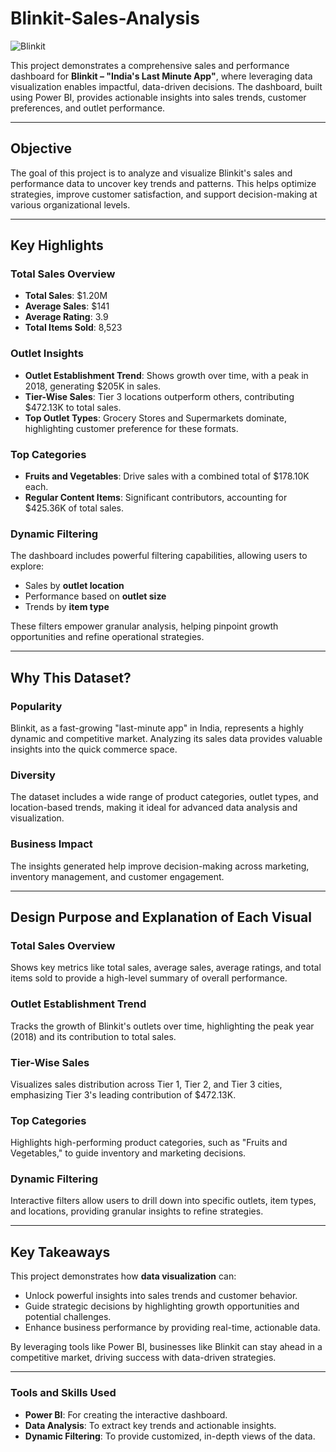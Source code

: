 # Blinkit-Sales-Analysis

![Blinkit](https://github.com/user-attachments/assets/149e9ce9-dccd-4557-bced-742de2305a8c)

This project demonstrates a comprehensive sales and performance dashboard for **Blinkit – "India's Last Minute App"**, where leveraging data visualization enables impactful, data-driven decisions. The dashboard, built using Power BI, provides actionable insights into sales trends, customer preferences, and outlet performance.

---

## Objective
The goal of this project is to analyze and visualize Blinkit's sales and performance data to uncover key trends and patterns. This helps optimize strategies, improve customer satisfaction, and support decision-making at various organizational levels.

---

## Key Highlights

### Total Sales Overview
- **Total Sales**: $1.20M  
- **Average Sales**: $141  
- **Average Rating**: 3.9  
- **Total Items Sold**: 8,523  

### Outlet Insights
- **Outlet Establishment Trend**: Shows growth over time, with a peak in 2018, generating $205K in sales.
- **Tier-Wise Sales**: Tier 3 locations outperform others, contributing $472.13K to total sales.
- **Top Outlet Types**: Grocery Stores and Supermarkets dominate, highlighting customer preference for these formats.

### Top Categories
- **Fruits and Vegetables**: Drive sales with a combined total of $178.10K each.
- **Regular Content Items**: Significant contributors, accounting for $425.36K of total sales.

### Dynamic Filtering
The dashboard includes powerful filtering capabilities, allowing users to explore:
- Sales by **outlet location**  
- Performance based on **outlet size**  
- Trends by **item type**

These filters empower granular analysis, helping pinpoint growth opportunities and refine operational strategies.

---

## Why This Dataset?

### Popularity  
Blinkit, as a fast-growing "last-minute app" in India, represents a highly dynamic and competitive market. Analyzing its sales data provides valuable insights into the quick commerce space.

### Diversity  
The dataset includes a wide range of product categories, outlet types, and location-based trends, making it ideal for advanced data analysis and visualization.

### Business Impact  
The insights generated help improve decision-making across marketing, inventory management, and customer engagement.

---

## Design Purpose and Explanation of Each Visual

### Total Sales Overview  
Shows key metrics like total sales, average sales, average ratings, and total items sold to provide a high-level summary of overall performance.

### Outlet Establishment Trend  
Tracks the growth of Blinkit's outlets over time, highlighting the peak year (2018) and its contribution to total sales.

### Tier-Wise Sales  
Visualizes sales distribution across Tier 1, Tier 2, and Tier 3 cities, emphasizing Tier 3's leading contribution of $472.13K.

### Top Categories  
Highlights high-performing product categories, such as "Fruits and Vegetables," to guide inventory and marketing decisions.

### Dynamic Filtering  
Interactive filters allow users to drill down into specific outlets, item types, and locations, providing granular insights to refine strategies.

---

## Key Takeaways
This project demonstrates how **data visualization** can:
- Unlock powerful insights into sales trends and customer behavior.
- Guide strategic decisions by highlighting growth opportunities and potential challenges.
- Enhance business performance by providing real-time, actionable data.

By leveraging tools like Power BI, businesses like Blinkit can stay ahead in a competitive market, driving success with data-driven strategies.

---

### Tools and Skills Used
- **Power BI**: For creating the interactive dashboard.
- **Data Analysis**: To extract key trends and actionable insights.
- **Dynamic Filtering**: To provide customized, in-depth views of the data.

